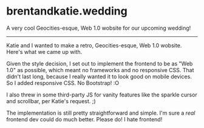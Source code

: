 brentandkatie.wedding
=====================

A very cool Geocities-esque, Web 1.0 wobsite for our upcoming wedding!

-----

Katie and I wanted to make a retro, Geocities-esque, Web 1.0 wobsite.
Here's what we came up with.

Given the style decision, I set out to implement the frontend to be as
"Web 1.0" as possible, which meant no frameworks and no responsive CSS.
That didn't last long, because I really wanted it to look good on
mobile devices. So I added responsive CSS. No Bootstrap! :O

I also threw in some third-party JS for vanity features like the
sparkle cursor and scrollbar, per Katie's request. ;)

The implementation is still pretty straightforward and simple. I'm sure
a *real* frontend dev could do much better. Please do! I hate frontend!